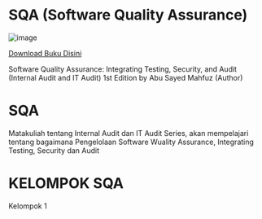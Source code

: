# SQA (Software Quality Assurance)
![image](https://github.com/rplulbi/SQA/assets/15622730/14938008-e4cc-420e-9fc9-e1377dcd5966)

[Download Buku Disini](https://www.amazon.com/Software-Quality-Assurance-Integrating-Security/dp/1498735533)

Software Quality Assurance: Integrating Testing, Security, and Audit (Internal Audit and IT Audit) 1st Edition
by Abu Sayed Mahfuz (Author)


# SQA
Matakuliah tentang Internal Audit dan IT Audit Series, akan mempelajari tentang bagaimana Pengelolaan Software Wuality Assurance, Integrating Testing, Security dan Audit

 # KELOMPOK SQA
Kelompok 1
